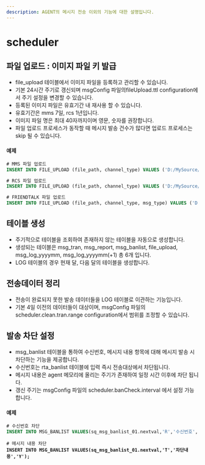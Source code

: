 ```yaml
---
description: AGENT의 메시지 전송 이외의 기능에 대한 설명입니다.
---
```


# scheduler

## 파일 업로드 : 이미지 파일 키 발급

* file\_upload 테이블에서 이미지 파일을 등록하고 관리할 수 있습니다.
* 기본 24시간 주기로 갱신되며 msgConfig 파일의fileUpload.ttl configuration에서 주기 설정을 변경할 수 있습니다.
* 등록된 이미지 파일은 유효기간 내 재사용 할 수 있습니다.
* 유효기간은 mms 7일, rcs 1년입니다.
* 이미지 파일 명은 최대 40자까지이며 영문, 숫자를 권장합니다.
* 파일 업로드 프로세스가 동작할 때 메시지 발송 건수가 많다면 업로드 프로세스는 skip 될 수 있습니다.

#### **예제**

```sql
# MMS 파일 업로드
INSERT INTO FILE_UPLOAD (file_path, channel_type) VALUES ('D:/MySource/git_repository/OMNI_AGENT/omniAgent-1.0.0/attachfile/test.jpg', 'MMS');
```

```sql
# RCS 파일 업로드
INSERT INTO FILE_UPLOAD (file_path, channel_type) VALUES ('D:/MySource/git_repository/OMNI_AGENT/omniAgent-1.0.0/attachfile/test.jpg', 'RCS');
```

```sql
# FRIENDTALK 파일 업로드
INSERT INTO FILE_UPLOAD (file_path, channel_type, msg_type) VALUES ('D:/MySource/git_repository/OMNI_AGENT/omniAgent-1.0.0/attachfile/infobank_fi.jpg', 'FRIENDTALK', 'FI');
```

## 테이블 생성

* 주기적으로 테이블을 조회하여 존재하지 않는 테이블을 자동으로 생성합니다.
* 생성되는 테이블은 msg\_tran, msg\_report, msg\_banlist, file\_upload, msg\_log\_yyyymm, msg\_log\_yyyymm(+1) 총 6개 입니다.
* LOG 테이블의 경우 현재 달, 다음 달의 테이블을 생성합니다.

## 전송데이터 정리

* 전송이 완료되지 못한 발송 데이터들을 LOG 테이블로 이관하는 기능입니다.
* 기본 4일 이전의 데이터들이 대상이며, msgConfig 파일의 scheduler.clean.tran.range configuration에서 범위를 조정할 수 있습니다.

## 발송 차단 설정

* msg\_banlist 테이블을 통하여 수신번호, 메시지 내용 항목에 대해 메시지 발송 시 차단하는 기능을 제공합니다.
* 수신번호는 rta\_banlist 테이블에 입력 즉시 전송대상에서 차단됩니다.
* 메시지 내용은 agent 메모리에 올리는 주기가 존재하여 일정 시간 이후에 차단 됩니다.
* 갱신 주기는 msgConfig 파일의 scheduler.banCheck.interval 에서 설정 가능합니다.

#### 예제

```sql
# 수신번호 차단
INSERT INTO MSG_BANLIST VALUES(sq_msg_banlist_01.nextval,'R','수신번호','Y');
```

<pre class="language-sql"><code class="lang-sql"># 메시지 내용 차단
<strong>INSERT INTO MSG_BANLIST VALUES(sq_msg_banlist_01.nextval,'T','차단내용','Y');
</strong></code></pre>
